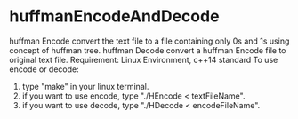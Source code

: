 # huffmanEncodeAndDecode
huffman Encode convert the text file to a file containing only 0s and 1s using concept of huffman tree. 
huffman Decode convert a huffman Encode file to original text file.
Requirement: Linux Environment, c++14 standard
To use encode or decode:
1. type "make" in your linux terminal.
2. if you want to use encode, type "./HEncode < textFileName".
3. if you want to use decode, type "./HDecode < encodeFileName".
